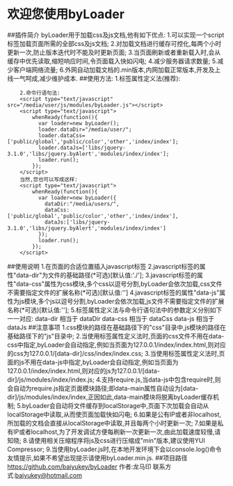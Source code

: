 欢迎您使用byLoader
===
##插件简介
        byLoader用于加载css及js文档,他有如下优点:
        1.可以实现一个script标签加载页面所需的全部css及js文档;
        2.对加载文档进行缓存可控化,每两个小时更新一次,防止版本迭代时不能及时更新页面;
        3.当页面刷新或者重新载入时,会从缓存中优先读取,缩短响应时间,令页面载入快如闪电;
        4.减少服务器请求数量;
        5.减少客户端网络流量;
        6.外网自动加载文档的.min版本,内网加载正常版本,开发及上线一气呵成,减少维护成本.
##使用方法:
        1.标签属性定义法(推荐):
         <script type="text/javascript" data-dir="/media/user/" data-css="public/global,public/color,other" data-js="libs/jquery-3.1.0,libs/jquery.byAlert" src="/media/user/js/modules/byLoader.min.js"></script>
        
        2.命令行语句法:
        <script type="text/javascript" src="/media/user/js/modules/byLoader.js"></script>
        <script type="text/javascript">
            whenReady(function(){
              var loader=new byLoader();
              loader.dataDir="/media/user/";
              loader.dataCss=['public/global','public/color','other','index/index'];
              loader.dataJs=['libs/jquery-3.1.0','libs/jquery.byAlert','modules/index/index'];
              loader.run();
            });
        </script>
        当然,您也可以写成这样:
        <script type="text/javascript">
            whenReady(function(){
              var loader=new byLoader({
                dataDir:"/media/users/",
                dataCss:['public/global','public/color','other','index/index'],
                dataJs:['libs/jquery-3.1.0','libs/jquery.byAlert','modules/index/index']
              });
              loader.run();
            });
        </script>
##使用说明
        1.在页面的合适位置插入javascript标签
        2.javascript标签的属性"data-dir"为文件的基础路径(*可选)[默认值:'./'];
        3.javascript标签的属性"data-css"属性为css模块,多个css以逗号分割,byLoader会依次加载,css文件不需要指定文件的扩展名称(*可选)[默认值:'']
        4.javascript标签的属性"data-js"属性为js模块,多个js以逗号分割,byLoader会依次加载,js文件不需要指定文件的扩展名称(*可选)[默认值:''];
        5.标签属性定义法与命令行语句法中的参数定义分别如下一一对应:
            data-dir  相当于 dataDir
            data-css 相当于 dataCss
            data-js    相当于 dataJs
##注意事项
        1.css模块的路径在基础路径下的"css"目录中,js模块的路径在基础路径下的"js"目录中;
        2.当使用标签属性定义法时,页面的css文件不用在data-css中指定,byLoader会自动指定,例如当页面为127.0.0.1/index/index.html,则对应的css为127.0.0.1/[data-dir]/css/index/index.css;
        3.当使用标签属性定义法时,页面的js不用在data-js中指定,byLoader会自动指定,例如当页面为127.0.0.1/index/index.html,则对应的js为127.0.0.1/[data-dir]/js/modules/index/index.js;
        4.支持require.js,当data-js中包含require时,则会自动为require.js指定页面模块路径;即data-main属性自动设为[data-dir]/js/modules/index/index,正因如此,data-main模块将脱离byLoader缓存机制;
        5.byLoader会自动将文件缓存到localStorage中,页面下次加载会自动从localStorage中读取,从而使页面加载快如闪电;
        6.如果是公有IP或者非localhost,所加载的文档会直接从localStorage中读取,并且每两个小时更新一次;
        7.如果是私有IP或者localhost,为了开发调试方便每刷新一次更新一次,由此加载速度较慢,请知晓;
        8.请使用相关压缩程序将js及css进行压缩成"min"版本,建议使用YUI Compressor;
        9.当使用byLoader.js时,在本地开发环境下会以console.log()命令友情提示,如果不希望出现提示请使用byLoader.min.js.
##项目路径
        https://github.com/baiyukey/byLoader
        作者:龙马印
        联系方式:baiyukey@hotmail.com
